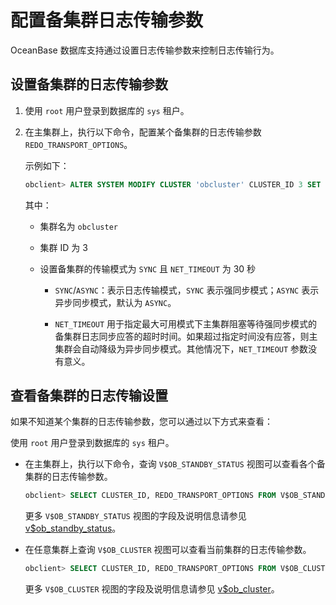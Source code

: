 配置备集群日志传输参数 
================================

OceanBase 数据库支持通过设置日志传输参数来控制日志传输行为。

设置备集群的日志传输参数 
---------------------------------

1. 使用 `root` 用户登录到数据库的 `sys` 租户。

   

2. 在主集群上，执行以下命令，配置某个备集群的日志传输参数 `REDO_TRANSPORT_OPTIONS`。

   示例如下：

   ```sql
   obclient> ALTER SYSTEM MODIFY CLUSTER 'obcluster' CLUSTER_ID 3 SET REDO_TRANSPORT_OPTIONS = 'SYNC NET_TIMEOUT=30000000'；
   ```

   

   其中：
   * 集群名为 `obcluster`

     
   
   * 集群 ID 为 3

     
   
   * 设置备集群的传输模式为 `SYNC` 且 `NET_TIMEOUT` 为 30 秒

     * `SYNC`/`ASYNC`：表示日志传输模式，`SYNC` 表示强同步模式；`ASYNC` 表示异步同步模式，默认为 `ASYNC`。

       
     
     * `NET_TIMEOUT` 用于指定最大可用模式下主集群阻塞等待强同步模式的备集群日志同步应答的超时时间。如果超过指定时间没有应答，则主集群会自动降级为异步同步模式。其他情况下，`NET_TIMEOUT` 参数没有意义。

       
     

     
   

   




查看备集群的日志传输设置 
---------------------------------

如果不知道某个集群的日志传输参数，您可以通过以下方式来查看：

使用 `root` 用户登录到数据库的 `sys` 租户。

* 在主集群上，执行以下命令，查询 `V$OB_STANDBY_STATUS` 视图可以查看各个备集群的日志传输参数。

  ```sql
  obclient> SELECT CLUSTER_ID, REDO_TRANSPORT_OPTIONS FROM V$OB_STANDBY_STATUS;
  ```

  

  更多 `V$OB_STANDBY_STATUS` 视图的字段及说明信息请参见 [v$ob_standby_status](/zh-CN/12.reference-mysql-mode/1.system-view-4/3.performance-view-5/78.v-ob_standby_status-2.md)。
  

* 在任意集群上查询 `V$OB_CLUSTER` 视图可以查看当前集群的日志传输参数。

  ```sql
  obclient> SELECT CLUSTER_ID, REDO_TRANSPORT_OPTIONS FROM V$OB_CLUSTER;
  ```

  

  更多 `V$OB_CLUSTER` 视图的字段及说明信息请参见 [v$ob_cluster](/zh-CN/12.reference-mysql-mode/1.system-view-4/3.performance-view-5/77.v-ob_cluster-2.md)。
  







